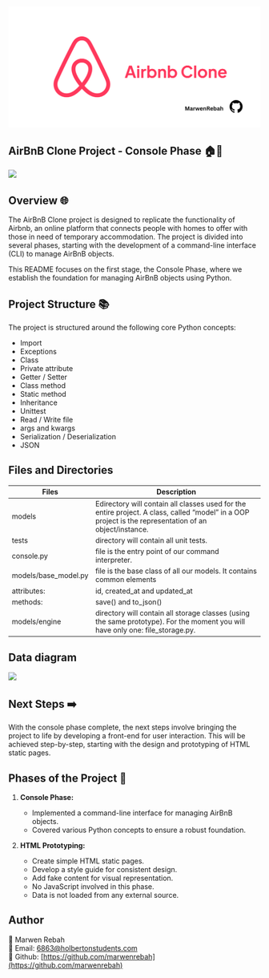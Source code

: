 ![Screenshot](README.png)

## AirBnB Clone Project - Console Phase 🏠🔄


<img src="https://camo.githubusercontent.com/7af0e655c34b0f4fac08af12c02b47ae017dcbc4fcaa06117b81234bb5f3c7fc/68747470733a2f2f692e696d6775722e636f6d2f6c675a6e5a727a2e706e67">

## Overview 🌐

The AirBnB Clone project is designed to replicate the functionality of Airbnb, an online platform that connects people with homes to offer with those in need of temporary accommodation. The project is divided into several phases, starting with the development of a command-line interface (CLI) to manage AirBnB objects.

This README focuses on the first stage, the Console Phase, where we establish the foundation for managing AirBnB objects using Python.

## Project Structure 📚

The project is structured around the following core Python concepts:

- Import
- Exceptions
- Class
- Private attribute
- Getter / Setter
- Class method
- Static method
- Inheritance
- Unittest
- Read / Write file
- args and kwargs
- Serialization / Deserialization
- JSON


## Files and Directories

| Files       | Description                     |
|-------------|---------------------------------|
| models  | Edirectory will contain all classes used for the entire project. A class, called “model” in a OOP project is the representation of an object/instance.   |
| tests      | directory will contain all unit tests.|
| console.py      | file is the entry point of our command interpreter.|
| models/base_model.py     | file is the base class of all our models. It contains common elements|
| attributes:      | id, created_at and updated_at|
| methods:      | save() and to_json()|
| models/engine      | directory will contain all storage classes (using the same prototype). For the moment you will have only one: file_storage.py.|



## Data diagram

<img src="https://s3.eu-west-3.amazonaws.com/hbtn.intranet/uploads/medias/2020/9/99e1a8f2be8c09d5ce5ac321e8cf39f0917f8db5.jpg?X-Amz-Algorithm=AWS4-HMAC-SHA256&X-Amz-Credential=AKIA4MYA5JM5DUTZGMZG%2F20231127%2Feu-west-3%2Fs3%2Faws4_request&X-Amz-Date=20231127T105930Z&X-Amz-Expires=86400&X-Amz-SignedHeaders=host&X-Amz-Signature=9f780259038956575bbbe1cf0f379766d13e3eec5f1b5cda6fe1fefa7d370e53">

## Next Steps ➡️

With the console phase complete, the next steps involve bringing the project to life by developing a front-end for user interaction. This will be achieved step-by-step, starting with the design and prototyping of HTML static pages.

## Phases of the Project 🚀

1. **Console Phase:**
   - Implemented a command-line interface for managing AirBnB objects.
   - Covered various Python concepts to ensure a robust foundation.

2. **HTML Prototyping:**
   - Create simple HTML static pages.
   - Develop a style guide for consistent design.
   - Add fake content for visual representation.
   - No JavaScript involved in this phase.
   - Data is not loaded from any external source.

## Author
🚀 Marwen Rebah<br>
📧 Email: 6863@holbertonstudents.com<br>
👻 Github: [https://github.com/marwenrebah](https://github.com/marwenrebah)<br>